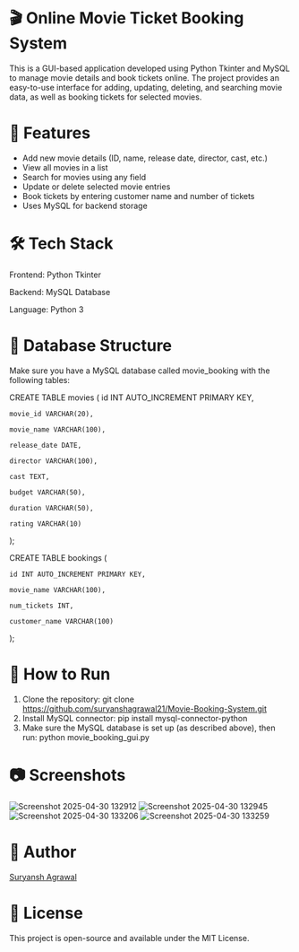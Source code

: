 # 🎬 Online Movie Ticket Booking System
This is a GUI-based application developed using Python Tkinter and MySQL to manage movie details and book tickets online. The project provides an easy-to-use interface for adding, updating, deleting, and searching movie data, as well as booking tickets for selected movies.

# 📌 Features
- Add new movie details (ID, name, release date, director, cast, etc.)
- View all movies in a list
- Search for movies using any field
- Update or delete selected movie entries
- Book tickets by entering customer name and number of tickets
- Uses MySQL for backend storage

# 🛠️ Tech Stack
Frontend: Python Tkinter

Backend: MySQL Database

Language: Python 3

# 💾 Database Structure
Make sure you have a MySQL database called movie_booking with the following tables:

CREATE TABLE movies (
    id INT AUTO_INCREMENT PRIMARY KEY,
    
    movie_id VARCHAR(20),
    
    movie_name VARCHAR(100),
    
    release_date DATE,
    
    director VARCHAR(100),
    
    cast TEXT,
    
    budget VARCHAR(50),
    
    duration VARCHAR(50),
    
    rating VARCHAR(10)
);

CREATE TABLE bookings (

    id INT AUTO_INCREMENT PRIMARY KEY,
    
    movie_name VARCHAR(100),
    
    num_tickets INT,
    
    customer_name VARCHAR(100)
);
# 🚀 How to Run
1. Clone the repository:
   git clone https://github.com/suryanshagrawal21/Movie-Booking-System.git
2. Install MySQL connector:
   pip install mysql-connector-python
3. Make sure the MySQL database is set up (as described above), then run:
   python movie_booking_gui.py




# 📷 Screenshots
![Screenshot 2025-04-30 132912](https://github.com/user-attachments/assets/8ee5f24c-eb44-4f28-b441-2b95703744d6)
![Screenshot 2025-04-30 132945](https://github.com/user-attachments/assets/9787083e-f0b1-4621-a5ba-350d461f7182)
![Screenshot 2025-04-30 133206](https://github.com/user-attachments/assets/dd3bd988-3066-4904-96b6-4ba4fba63e1d)
![Screenshot 2025-04-30 133259](https://github.com/user-attachments/assets/8c679ab9-dd64-467c-b3af-4e0c1242bbcf)


# 👤 Author
[Suryansh Agrawal](https://github.com/Suryanshagrawal21)


# 📄 License
This project is open-source and available under the MIT License.
